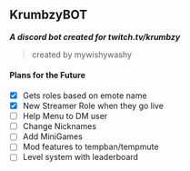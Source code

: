 ## **KrumbzyBOT**

***A discord bot created for twitch.tv/krumbzy***
> created by mywishywashy

#### Plans for the Future 
- [x] Gets roles based on emote name
- [X] New Streamer Role when they go live
- [ ] Help Menu to DM user
- [ ] Change Nicknames
- [ ] Add MiniGames
- [ ] Mod features to tempban/tempmute
- [ ] Level system with leaderboard
